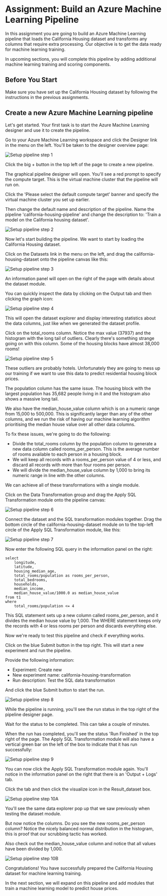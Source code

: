 # Assignment: Build an Azure Machine Learning Pipeline

In this assignment you are going to build an Azure Machine Learning pipeline that loads the California Housing dataset and transforms any columns that require extra processing. Our objective is to get the data ready for machine learning training. 

In upcoming sections, you will complete this pipeline by adding additional machine learning training and scoring components. 

## Before You Start

Make sure you have set up the California Housing dataset by following the instructions in the previous assignments.  

## Create a new Azure Machine Learning pipeline

Let's get started. Your first task is to start the Azure Machine Learning designer and use it to create the pipeline.

Go to your Azure Machine Learning workspace and click the Designer link in the menu on the left. You'll be taken to the designer overview page:

![Setup pipeline step 1](./assets/new/image1.png)

Click the big + button in the top left of the page to create a new pipeline. 

The graphical pipeline designer will open. You'll see a red prompt to specify the compute target. This is the virtual machine cluster that the pipeline will run on. 

Click the 'Please select the default compute target' banner and specify the virtual machine cluster you set up earlier. 

Then change the default name and description of the pipeline. Name the pipeline 'california-housing-pipeline' and change the description to: 'Train a model on the California housing dataset'.

![Setup pipeline step 2](./assets/new/image4.png)

Now let's start building the pipeline. We want to start by loading the California Housing dataset.

Click on the Datasets link in the menu on the left, and drag the california-housing-dataset onto the pipeline canvas like this:

![Setup pipeline step 3](./assets/new/image6.png)

An information panel will open on the right of the page with details about the dataset module. 

You can quickly inspect the data by clicking on the Output tab and then clicking the graph icon:

![Setup pipeline step 4](./assets/new/image8.png)

This will open the dataset explorer and display interesting statistics about the data columns, just like when we generated the dataset profile. 

Click on the total_rooms column. Notice the max value (37937) and the histogram with the long tail of outliers. Clearly there's something strange going on with this column. Some of the housing blocks have almost 38,000 rooms! 

![Setup pipeline step 5](./assets/new/image9.png)

These outliers are probably hotels. Unfortunately they are going to mess up our training if we want to use this data to predict residential housing block prices. 

The population column has the same issue. The housing block with the largest population has 35,682 people living in it and the histogram also shows a massive long tail.  

We also have the median_house_value column which is on a numeric range from 15,000 to 500,000. This is significantly larger than any of the other columns, and we run the risk of having our machine learning algorithm prioritising the median house value over all other data columns.

To fix these issues, we're going to do the following:

* Divide the total_rooms column by the population column to generate a new data column called rooms_per_person. This is the average number of rooms available to each person in a housing block.
* We will keep all records with a rooms_per_person value of 4 or less, and discard all records with more than four rooms per person.
* We will divide the median_house_value column by 1,000 to bring its numeric range in line with the other columns.

We can achieve all of these transformations with a single module. 

Click on the Data Transformation group and drag the Apply SQL Transformation module onto the pipeline canvas:

![Setup pipeline step 6](./assets/new/image11.png)

Connect the dataset and the SQL transformation modules together. Drag the bottom circle of the california-housing-dataset module on to the top-left circle of the Apply SQL Transformation module, like this:

![Setup pipeline step 7](./assets/new/image13.png)

Now enter the following SQL query in the information panel on the right: 

```
select 
    longitude,
    latitude,
    housing_median_age,
    total_rooms/population as rooms_per_person,
    total_bedrooms,
    households,
    median_income,
    median_house_value/1000.0 as median_house_value
from t1
where
    total_rooms/population <= 4
```

This SQL statement sets up a new column called rooms_per_person, and it divides the median house value by 1,000. The WHERE statement keeps only the records with 4 or less rooms per person and discards everything else.

Now we're ready to test this pipeline and check if everything works. 

Click on the blue Submit button in the top right. This will start a new experiment and run the pipeline. 

Provide the following information:

* Experiment: Create new
* New experiment name: california-housing-transformation
* Run description: Test the SQL data transformation

And click the blue Submit button to start the run.

![Setup pipeline step 8](./assets/new/image15.png)

While the pipeline is running, you'll see the run status in the top right of the pipeline designer page. 

Wait for the status to be completed. This can take a couple of minutes. 

When the run has completed, you'll see the status 'Run Finished' in the top right of the page. The Apply SQL Transformation module will also have a vertical green bar on the left of the box to indicate that it has run successfully:

![Setup pipeline step 9](./assets/new/image17.png)

You can now click the Apply SQL Transformation module again. You'll notice in the information panel on the right that there is an 'Output + Logs' tab. 

Click the tab and then click the visualize icon in the Result_dataset box. 

![Setup pipeline step 10A](./assets/new/image19.png)

You'll see the same data explorer pop up that we saw previously when testing the dataset module. 

But now notice the columns. Do you see the new rooms_per_person column? Notice the nicely balanced normal distribution in the histogram, this is proof that our scrubbing tactic has worked.

Also check out the median_house_value column and notice that all values have been divided by 1,000. 

![Setup pipeline step 10B](./assets/new/image20.png)

Congratulations! You have successfully prepared the California Housing dataset for machine learning training. 

In the next section, we will expand on this pipeline and add modules that train a machine learning model to predict house prices. 